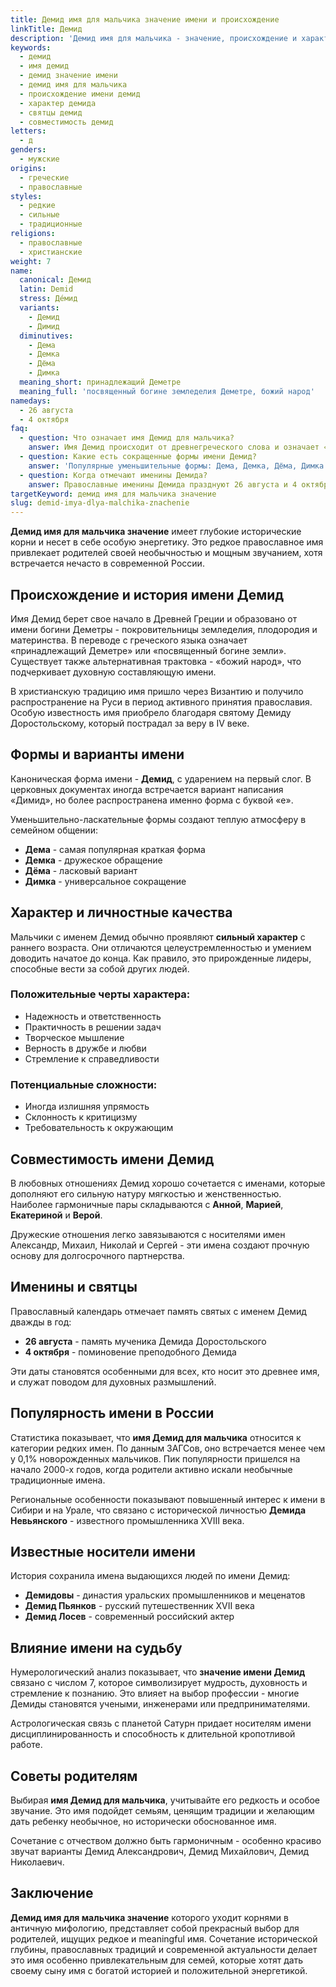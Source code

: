 ```yaml
---
title: Демид имя для мальчика значение имени и происхождение
linkTitle: Демид
description: 'Демид имя для мальчика - значение, происхождение и характеристика. Узнайте о святцах, совместимости и популярности редкого греческого имени.'
keywords:
  - демид
  - имя демид
  - демид значение имени
  - демид имя для мальчика
  - происхождение имени демид
  - характер демида
  - святцы демид
  - совместимость демид
letters:
  - д
genders:
  - мужские
origins:
  - греческие
  - православные
styles:
  - редкие
  - сильные
  - традиционные
religions:
  - православные
  - христианские
weight: 7
name:
  canonical: Демид
  latin: Demid
  stress: Дéмид
  variants:
    - Демид
    - Димид
  diminutives:
    - Дема
    - Демка
    - Дёма
    - Димка
  meaning_short: принадлежащий Деметре
  meaning_full: 'посвященный богине земледелия Деметре, божий народ'
namedays:
  - 26 августа
  - 4 октября
faq:
  - question: Что означает имя Демид для мальчика?
    answer: Имя Демид происходит от древнегреческого слова и означает «принадлежащий Деметре» - богине земледелия и плодородия. Также трактуется как «божий народ».
  - question: Какие есть сокращенные формы имени Демид?
    answer: 'Популярные уменьшительные формы: Дема, Демка, Дёма, Димка. В семейном кругу чаще всего используют Дема или Димка.'
  - question: Когда отмечают именины Демида?
    answer: Православные именины Демида празднуют 26 августа и 4 октября по новому стилю.
targetKeyword: демид имя для мальчика значение
slug: demid-imya-dlya-malchika-znachenie
---
```


**Демид имя для мальчика значение** имеет глубокие исторические корни и несет в себе особую энергетику. Это редкое православное имя привлекает родителей своей необычностью и мощным звучанием, хотя встречается нечасто в современной России.

## Происхождение и история имени Демид

Имя Демид берет свое начало в Древней Греции и образовано от имени богини Деметры - покровительницы земледелия, плодородия и материнства. В переводе с греческого языка означает «принадлежащий Деметре» или «посвященный богине земли». Существует также альтернативная трактовка - «божий народ», что подчеркивает духовную составляющую имени.

В христианскую традицию имя пришло через Византию и получило распространение на Руси в период активного принятия православия. Особую известность имя приобрело благодаря святому Демиду Доростольскому, который пострадал за веру в IV веке.

## Формы и варианты имени

Каноническая форма имени - **Демид**, с ударением на первый слог. В церковных документах иногда встречается вариант написания «Димид», но более распространена именно форма с буквой «е».

Уменьшительно-ласкательные формы создают теплую атмосферу в семейном общении:

- **Дема** - самая популярная краткая форма
- **Демка** - дружеское обращение
- **Дёма** - ласковый вариант
- **Димка** - универсальное сокращение

## Характер и личностные качества

Мальчики с именем Демид обычно проявляют **сильный характер** с раннего возраста. Они отличаются целеустремленностью и умением доводить начатое до конца. Как правило, это прирожденные лидеры, способные вести за собой других людей.

### Положительные черты характера:

- Надежность и ответственность
- Практичность в решении задач
- Творческое мышление
- Верность в дружбе и любви
- Стремление к справедливости

### Потенциальные сложности:

- Иногда излишняя упрямость
- Склонность к критицизму
- Требовательность к окружающим

## Совместимость имени Демид

В любовных отношениях Демид хорошо сочетается с именами, которые дополняют его сильную натуру мягкостью и женственностью. Наиболее гармоничные пары складываются с **Анной**, **Марией**, **Екатериной** и **Верой**.

Дружеские отношения легко завязываются с носителями имен Александр, Михаил, Николай и Сергей - эти имена создают прочную основу для долгосрочного партнерства.

## Именины и святцы

Православный календарь отмечает память святых с именем Демид дважды в год:

- **26 августа** - память мученика Демида Доростольского
- **4 октября** - поминовение преподобного Демида

Эти даты становятся особенными для всех, кто носит это древнее имя, и служат поводом для духовных размышлений.

## Популярность имени в России

Статистика показывает, что **имя Демид для мальчика** относится к категории редких имен. По данным ЗАГСов, оно встречается менее чем у 0,1% новорожденных мальчиков. Пик популярности пришелся на начало 2000-х годов, когда родители активно искали необычные традиционные имена.

Региональные особенности показывают повышенный интерес к имени в Сибири и на Урале, что связано с исторической личностью **Демида Невьянского** - известного промышленника XVIII века.

## Известные носители имени

История сохранила имена выдающихся людей по имени Демид:

- **Демидовы** - династия уральских промышленников и меценатов
- **Демид Пьянков** - русский путешественник XVII века
- **Демид Лосев** - современный российский актер

## Влияние имени на судьбу

Нумерологический анализ показывает, что **значение имени Демид** связано с числом 7, которое символизирует мудрость, духовность и стремление к познанию. Это влияет на выбор профессии - многие Демиды становятся учеными, инженерами или предпринимателями.

Астрологическая связь с планетой Сатурн придает носителям имени дисциплинированность и способность к длительной кропотливой работе.

## Советы родителям

Выбирая **имя Демид для мальчика**, учитывайте его редкость и особое звучание. Это имя подойдет семьям, ценящим традиции и желающим дать ребенку необычное, но исторически обоснованное имя.

Сочетание с отчеством должно быть гармоничным - особенно красиво звучат варианты Демид Александрович, Демид Михайлович, Демид Николаевич.

## Заключение

**Демид имя для мальчика значение** которого уходит корнями в античную мифологию, представляет собой прекрасный выбор для родителей, ищущих редкое и meaningful имя. Сочетание исторической глубины, православных традиций и современной актуальности делает это имя особенно привлекательным для семей, которые хотят дать своему сыну имя с богатой историей и положительной энергетикой.
